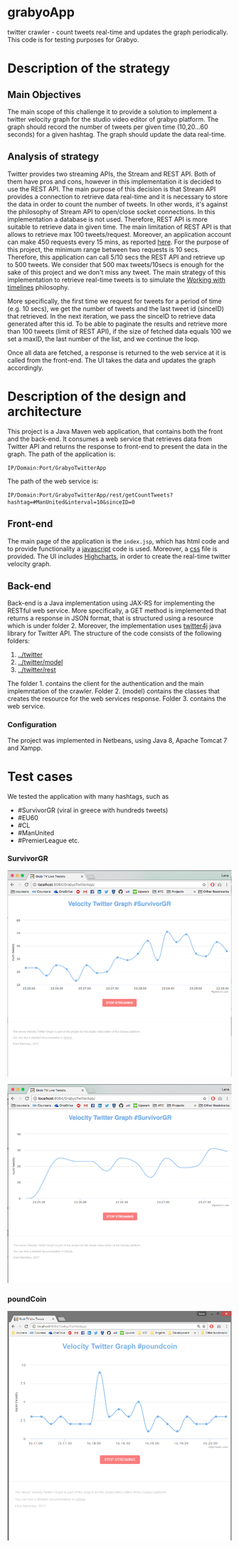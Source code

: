# grabyoApp
twitter crawler - count tweets real-time and updates the graph periodically.
This code is for testing purposes for Grabyo.

# Description of the strategy
## Main Objectives

The main scope of this challenge it to provide a solution to implement a twitter velocity graph for the studio video editor of grabyo platform. The graph should record the number of tweets per given time (10,20...60 seconds) for a given hashtag. The graph should update the data real-time.

## Analysis of strategy

Twitter provides two streaming APIs, the Stream and REST API. Both of them have pros and cons, however in this implementation it is decided to use the REST API. The main purpose of this decision is that Stream API provides a connection to retrieve data real-time and it is necessary to store the data in order to count the number of tweets. In other words, it's against the philosophy of Stream API to open/close socket connections. In this implementation a database is not used. Therefore, REST API is more suitable to retrieve data in given time. The main limitation of REST API is that allows to retrieve max 100 tweets/request. Moreover, an application account can make 450 requests every 15 mins, as reported [here](https://dev.twitter.com/rest/reference/get/search/tweets). For the purpose of this project, the minimum range between two requests is 10 secs. Therefore, this application can call 5/10 secs the REST API and retrieve up to 500 tweets. We consider that 500 max tweets/10secs is enough for the sake of this project and we don't miss any tweet. 
The main strategy of this implementation to retrieve real-time tweets is to simulate the [Working with timelines](https://dev.twitter.com/rest/public/timelines) philosophy. 

More specifically, the first time we request for tweets for a period of time (e.g. 10 secs), we get the number of tweets and the last tweet id (sinceID) that retrieved. In the next iteration, we pass the sinceID to retrieve data generated after this id. To be able to paginate the results and retrieve more than 100 tweets (limit of REST API), if the size of fetched data equals 100 we set a maxID, the last number of the list, and we continue the loop. 

Once all data are fetched, a response is returned to the web service at it is called from the front-end. The UI takes the data and updates the graph accordingly.  

# Description of the design and architecture
This project is a Java Maven web application, that contains both the front and the back-end. It consumes a web service that retrieves data from Twitter API and returns the response to front-end to present the data in the graph. 
The path of the application is:
```
IP/Domain:Port/GrabyoTwitterApp
```
The path of the web service is:

```
IP/Domain:Port/GrabyoTwitterApp/rest/getCountTweets?hashtag=#ManUnited&interval=10&sinceID=0
```

## Front-end
The main page of the application is the `index.jsp`, which has html code and to provide functionality a [javascript](src/main/webapp/js/realTimeDiagram.js) code is used. Moreover, a [css](src/main/webapp/css/my.css) file is provided. 
The UI includes [Highcharts](http://www.highcharts.com/), in order to create the real-time twitter velocity graph. 

## Back-end
Back-end is a Java implementation using JAX-RS for implementing the RESTful web service. More specifically, a GET method is implemented that returns a response in JSON format, that is structured using a resource which is under folder 2. Moreover, the implementation uses [twitter4j](http://twitter4j.org/en/index.html) java library for Twitter API. The structure of the code consists of the following folders:

1. [../twitter](src/main/java/com/twitter)
2. [../twitter/model](src/main/java/com/twitter/model)
3. [../twitter/rest](src/main/java/com/twitter/rest)

The folder 1. contains the client for the authentication and the main implemntation of the crawler. Folder 2. (model) contains the classes that creates the resource for the web services response. Folder 3. contains the web service. 

### Configuration
The project was implemented in Netbeans, using Java 8, Apache Tomcat 7 and Xampp.

# Test cases

We tested the application with many hashtags, such as 
- #SurvivorGR (viral in greece with hundreds tweets)
- #EU60
- #CL
- #ManUnited
- #PremierLeague etc.

### SurvivorGR
![alt tag](src/main/webapp/images/SurvivorGr1.png)

![alt tag](src/main/webapp/images/SurvivorGr2.png)
### poundCoin
![alt tag](src/main/webapp/images/poundCoin.png)
